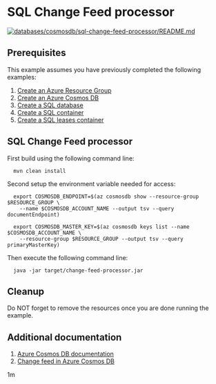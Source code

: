 
# SQL Change Feed processor

[![databases/cosmosdb/sql-change-feed-processor/README.md](https://github.com/Azure-Samples/java-on-azure-examples/actions/workflows/databases_cosmosdb_sql-change-feed-processor_README_md.yml/badge.svg)](https://github.com/Azure-Samples/java-on-azure-examples/actions/workflows/databases_cosmosdb_sql-change-feed-processor_README_md.yml)

## Prerequisites

This example assumes you have previously completed the following examples:

1. [Create an Azure Resource Group](../../../general/group/create/README.md)
1. [Create an Azure Cosmos DB](../create/README.md)
1. [Create a SQL database](../create-sql-database/README.md)
1. [Create a SQL container](../create-sql-container/README.md)
1. [Create a SQL leases container](../create-sql-leases-container/README.md)

<!-- workflow.cron(0 6 * * 6) -->
<!-- workflow.include(../create-sql-container/README.md) -->
<!-- workflow.include(../create-sql-leases-container/README.md) -->

## SQL Change Feed processor

<!-- workflow.run()

cd databases/cosmosdb/sql-change-feed-processor

  -->

First build using the following command line:

```shell
  mvn clean install
```

Second setup the environment variable needed for access:

```shell
  export COSMOSDB_ENDPOINT=$(az cosmosdb show --resource-group $RESOURCE_GROUP \
    --name $COSMOSDB_ACCOUNT_NAME --output tsv --query documentEndpoint)

  export COSMOSDB_MASTER_KEY=$(az cosmosdb keys list --name $COSMOSDB_ACCOUNT_NAME \
    --resource-group $RESOURCE_GROUP --output tsv --query primaryMasterKey)
```

Then execute the following command line:

<!-- workflow.skip() -->
````shell
  java -jar target/change-feed-processor.jar
````

<!-- workflow.run() 

export RESULT=$(java -jar target/change-feed-processor.jar)
cd ../../..

  -->

## Cleanup

<!-- workflow.directOnly()

  az group delete --name $RESOURCE_GROUP --yes || true
  if [[ "$RESULT" != "Change feed was processed" ]]; then
    echo "Failed to process SQL change feed"
    exit 1
  fi

  -->

Do NOT forget to remove the resources once you are done running the example.

## Additional documentation

1. [Azure Cosmos DB documentation](https://docs.microsoft.com/azure/cosmos-db/README.md)
1. [Change feed in Azure Cosmos DB](https://docs.microsoft.com/azure/cosmos-db/change-feed)

1m
